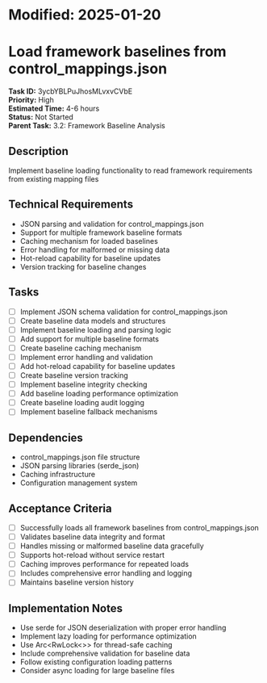 # Modified: 2025-01-20

# Load framework baselines from control_mappings.json

**Task ID:** 3ycbYBLPuJhosMLvxvCVbE  
**Priority:** High  
**Estimated Time:** 4-6 hours  
**Status:** Not Started  
**Parent Task:** 3.2: Framework Baseline Analysis

## Description
Implement baseline loading functionality to read framework requirements from existing mapping files

## Technical Requirements
- JSON parsing and validation for control_mappings.json
- Support for multiple framework baseline formats
- Caching mechanism for loaded baselines
- Error handling for malformed or missing data
- Hot-reload capability for baseline updates
- Version tracking for baseline changes

## Tasks
- [ ] Implement JSON schema validation for control_mappings.json
- [ ] Create baseline data models and structures
- [ ] Implement baseline loading and parsing logic
- [ ] Add support for multiple baseline formats
- [ ] Create baseline caching mechanism
- [ ] Implement error handling and validation
- [ ] Add hot-reload capability for baseline updates
- [ ] Create baseline version tracking
- [ ] Implement baseline integrity checking
- [ ] Add baseline loading performance optimization
- [ ] Create baseline loading audit logging
- [ ] Implement baseline fallback mechanisms

## Dependencies
- control_mappings.json file structure
- JSON parsing libraries (serde_json)
- Caching infrastructure
- Configuration management system

## Acceptance Criteria
- [ ] Successfully loads all framework baselines from control_mappings.json
- [ ] Validates baseline data integrity and format
- [ ] Handles missing or malformed baseline data gracefully
- [ ] Supports hot-reload without service restart
- [ ] Caching improves performance for repeated loads
- [ ] Includes comprehensive error handling and logging
- [ ] Maintains baseline version history

## Implementation Notes
- Use serde for JSON deserialization with proper error handling
- Implement lazy loading for performance optimization
- Use Arc<RwLock<>> for thread-safe caching
- Include comprehensive validation for baseline data
- Follow existing configuration loading patterns
- Consider async loading for large baseline files
